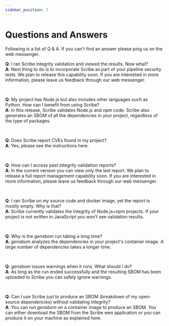 ```yaml
---
sidebar_position: 7
---
```


# Questions and Answers

Following is a list of Q & A. If you can't find an answer please ping us on the web messenger.

 


**Q**: I ran Scribe integrity validation and viewed the results. Now what?  
**A**: Next thing to do is to incorporate Scribe as part of your pipeline security tests. We plan to release this capability soon. If you are interested in more information, please leave us feedback through our web messenger.  

<br/>

**Q**: My project has Node.js but also includes other languages such as Python. How can I benefit from using Scribe?  
**A**: In this release, Scribe validates Node.js and npm code. Scribe also generates an SBOM of all the dependencies in your project, regardless of the type of packages.

<br/> 
 

**Q**: Does Scribe report CVEs found in my project?  
**A**: Yes, please see the instructions here. 

<br/>  


**Q**: How can I access past integrity validation reports?  
**A**: In the current version you can view only the last report. We plan to release a full report management capability soon. If you are interested in more information, please leave us feedback through our web messenger.

<br/> 


**Q**: I ran Scribe on my source code and docker image, yet the report is mostly empty. Why is that?  
**A**: Scribe currently validates the integrity of Node.js+npm projects. If your project is not written in JavaScript you won’t see validation results.

<br/>  


**Q**: Why is the *gensbom* run taking a long time?   
**A**: *gensbom* analyzes the dependencies in your project's container image. A large number of dependencies takes a longer time. 

<br/>  


**Q**: *gensbom* issues warnings when it runs. What should I do?  
**A**: As long as the run ended successfully and the resulting SBOM has been uploaded to Scribe you can safely ignore warnings.

<br/>   

**Q**: Can I use Scribe just to produce an SBOM (breakdown of my open-source dependencies) without validating integrity?  
**A**: You can run *gensbom* on a container image to produce an SBOM. You can either download the SBOM from the Scribe wen application or you can produce it on your machine as explained here.

